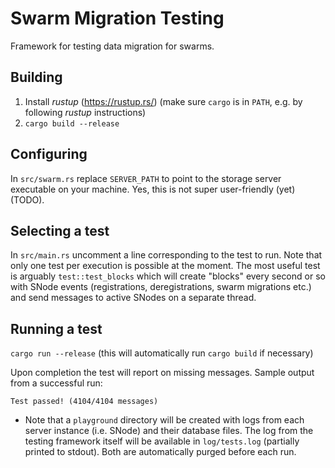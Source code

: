 # Swarm Migration Testing
Framework for testing data migration for swarms.

## Building

1. Install *rustup* (https://rustup.rs/) (make sure `cargo` is in `PATH`, e.g. by following *rustup* instructions)
2. `cargo build --release`

## Configuring

In `src/swarm.rs` replace `SERVER_PATH` to point to the storage server executable on your machine. Yes, this is not super user-friendly (yet) (TODO).

## Selecting a test

In `src/main.rs` uncomment a line corresponding to the test to run. Note that only one test per execution is possible at the moment.
The most useful test is arguably `test::test_blocks` which will create "blocks" every second or so with SNode events (registrations, deregistrations, swarm migrations etc.) and send messages to active SNodes on a separate thread.

## Running a test

`cargo run --release` (this will automatically run `cargo build` if necessary)

Upon completion the test will report on missing messages. Sample output from a successful run:

`Test passed! (4104/4104 messages)`

- Note that a `playground` directory will be created with logs from each server instance (i.e. SNode) and their database files.
The log from the testing framework itself will be available in `log/tests.log` (partially printed to stdout).
Both are automatically purged before each run.